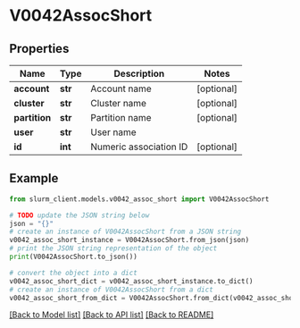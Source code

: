# V0042AssocShort


## Properties

Name | Type | Description | Notes
------------ | ------------- | ------------- | -------------
**account** | **str** | Account name | [optional] 
**cluster** | **str** | Cluster name | [optional] 
**partition** | **str** | Partition name | [optional] 
**user** | **str** | User name | 
**id** | **int** | Numeric association ID | [optional] 

## Example

```python
from slurm_client.models.v0042_assoc_short import V0042AssocShort

# TODO update the JSON string below
json = "{}"
# create an instance of V0042AssocShort from a JSON string
v0042_assoc_short_instance = V0042AssocShort.from_json(json)
# print the JSON string representation of the object
print(V0042AssocShort.to_json())

# convert the object into a dict
v0042_assoc_short_dict = v0042_assoc_short_instance.to_dict()
# create an instance of V0042AssocShort from a dict
v0042_assoc_short_from_dict = V0042AssocShort.from_dict(v0042_assoc_short_dict)
```
[[Back to Model list]](../README.md#documentation-for-models) [[Back to API list]](../README.md#documentation-for-api-endpoints) [[Back to README]](../README.md)


